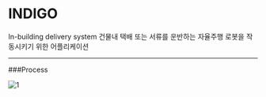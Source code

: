 # INDIGO 
In-building delivery system
건물내 택배 또는 서류를 운반하는 자율주행 로봇을 작동시키기 위한 어플리케이션


---


###Process


![1](https://user-images.githubusercontent.com/90139306/217244498-609111a6-8bc3-452f-9b38-b9c8dea549e2.JPG)

